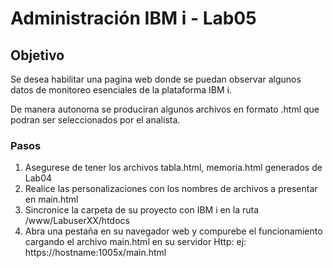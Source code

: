 # Administración IBM i  - Lab05

## Objetivo
Se desea habilitar una pagina web donde se puedan observar algunos datos de monitoreo esenciales
de la plataforma IBM i.

De manera autonoma se produciran algunos archivos en formato .html que podran ser seleccionados por el analista.

### Pasos 
1. Asegurese de tener los archivos tabla.html, memoria.html generados de Lab04
2. Realice las personalizaciones con los nombres de archivos a presentar en main.html
3. Sincronice la carpeta de su proyecto con IBM i en la ruta /www/LabuserXX/htdocs
3. Abra una pestaña en su navegador web y compurebe el funcionamiento cargando el archivo main.html en su servidor Http:   ej: https://hostname:1005x/main.html

